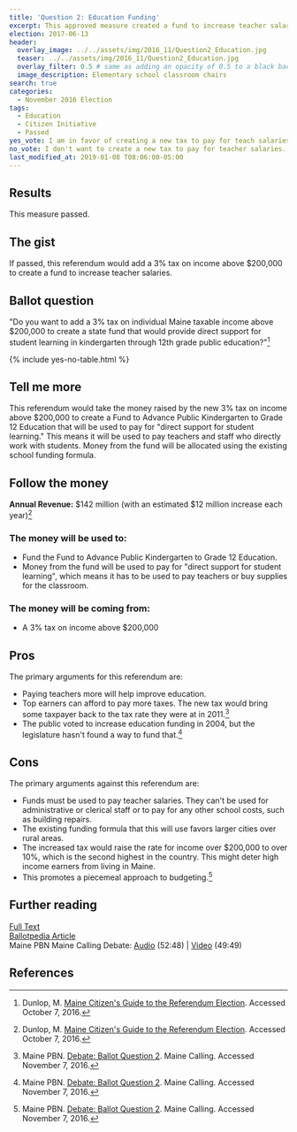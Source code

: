 ```yaml
---
title: 'Question 2: Education Funding'
excerpt: This approved measure created a fund to increase teacher salaries.
election: 2017-06-13
header:
  overlay_image: ../../assets/img/2016_11/Question2_Education.jpg
  teaser: ../../assets/img/2016_11/Question2_Education.jpg
  overlay_filter: 0.5 # same as adding an opacity of 0.5 to a black background
  image_description: Elementary school classroom chairs
search: true
categories:
  - November 2016 Election
tags:
  - Education
  - Citizen Initiative
  - Passed
yes_vote: I am in favor of creating a new tax to pay for teach salaries.
no_vote: I don't want to create a new tax to pay for teacher salaries.
last_modified_at: 2019-01-08 T08:06:00-05:00
---
```


## Results

This measure passed.

## The gist

If passed, this referendum would add a 3% tax on income above $200,000 to create a fund to increase teacher salaries.

## Ballot question

"Do you want to add a 3% tax on individual Maine taxable income above $200,000 to create a state fund that would provide direct support for student learning in kindergarten through 12th grade public education?"[^2]

{% include yes-no-table.html %}

## Tell me more

This referendum would take the money raised by the new 3% tax on income above $200,000 to create a Fund to Advance Public Kindergarten to Grade 12 Education that will be used to pay for "direct support for student learning." This means it will be used to pay teachers and staff who directly work with students. Money from the fund will be allocated using the existing school funding formula.

## Follow the money

**Annual Revenue:** $142 million (with an estimated $12 million increase each year)[^2]

### The money will be used to:

- Fund the Fund to Advance Public Kindergarten to Grade 12 Education.
- Money from the fund will be used to pay for "direct support for student learning", which means it has to be used to pay teachers or buy supplies for the classroom.

### The money will be coming from:

- A 3% tax on income above $200,000

## Pros

The primary arguments for this referendum are:

- Paying teachers more will help improve education.
- Top earners can afford to pay more taxes. The new tax would bring some taxpayer back to the tax rate they were at in 2011.[^3]
- The public voted to increase education funding in 2004, but the legislature hasn't found a way to fund that.[^3]

## Cons

The primary arguments against this referendum are:

- Funds must be used to pay teacher salaries. They can't be used for administrative or clerical staff or to pay for any other school costs, such as building repairs.
- The existing funding formula that this will use favors larger cities over rural areas.
- The increased tax would raise the rate for income over $200,000 to over 10%, which is the second highest in the country. This might deter high income earners from living in Maine.
- This promotes a piecemeal approach to budgeting.[^3]

## Further reading

[Full Text](http://www.maine.gov/sos/cec/elec/citizens/k12.pdf)
<br>[Ballotpedia Article](<https://ballotpedia.org/Maine_Tax_on_Incomes_Exceeding_$200,000_for_Public_Education,_Question_2_(2016)>)
<br>Maine PBN Maine Calling Debate: [Audio](http://mainepublic.org/post/debate-ballot-question-2) (52:48) | [Video](http://video.mainepublic.org/video/2365874988/) (49:49)

## References

[^1]: Ballotpedia State Desk. [Maine Tax on Incomes Exceeding $200,000 for Public Education, Question 2 (2016)](<https://ballotpedia.org/Maine_Tax_on_Incomes_Exceeding_$200,000_for_Public_Education,_Question_2_(2016)>). Ballotpedia. Accessed October 24, 2016.
[^2]: Dunlop, M. [Maine Citizen's Guide to the Referendum Election](http://www.state.me.us/sos/cec/elec/upcoming/citizensguide2016.pdf). Accessed October 7, 2016.
[^3]: Maine PBN. [Debate: Ballot Question 2](http://mainepublic.org/post/debate-ballot-question-2#stream/0). Maine Calling. Accessed November 7, 2016.
